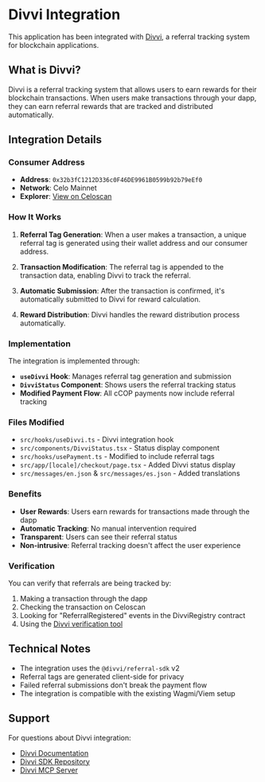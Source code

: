 # Divvi Integration

This application has been integrated with [Divvi](https://divvi.xyz), a referral tracking system for blockchain applications.

## What is Divvi?

Divvi is a referral tracking system that allows users to earn rewards for their blockchain transactions. When users make transactions through your dapp, they can earn referral rewards that are tracked and distributed automatically.

## Integration Details

### Consumer Address
- **Address**: `0x32b3fC1212D336c0F46DE9961B0599b92b79eEf0`
- **Network**: Celo Mainnet
- **Explorer**: [View on Celoscan](https://celoscan.io/address/0x32b3fC1212D336c0F46DE9961B0599b92b79eEf0)

### How It Works

1. **Referral Tag Generation**: When a user makes a transaction, a unique referral tag is generated using their wallet address and our consumer address.

2. **Transaction Modification**: The referral tag is appended to the transaction data, enabling Divvi to track the referral.

3. **Automatic Submission**: After the transaction is confirmed, it's automatically submitted to Divvi for reward calculation.

4. **Reward Distribution**: Divvi handles the reward distribution process automatically.

### Implementation

The integration is implemented through:

- **`useDivvi` Hook**: Manages referral tag generation and submission
- **`DivviStatus` Component**: Shows users the referral tracking status
- **Modified Payment Flow**: All cCOP payments now include referral tracking

### Files Modified

- `src/hooks/useDivvi.ts` - Divvi integration hook
- `src/components/DivviStatus.tsx` - Status display component
- `src/hooks/usePayment.ts` - Modified to include referral tags
- `src/app/[locale]/checkout/page.tsx` - Added Divvi status display
- `src/messages/en.json` & `src/messages/es.json` - Added translations

### Benefits

- **User Rewards**: Users earn rewards for transactions made through the dapp
- **Automatic Tracking**: No manual intervention required
- **Transparent**: Users can see their referral status
- **Non-intrusive**: Referral tracking doesn't affect the user experience

### Verification

You can verify that referrals are being tracked by:

1. Making a transaction through the dapp
2. Checking the transaction on Celoscan
3. Looking for "ReferralRegistered" events in the DivviRegistry contract
4. Using the [Divvi verification tool](https://divvi.xyz/verify)

## Technical Notes

- The integration uses the `@divvi/referral-sdk` v2
- Referral tags are generated client-side for privacy
- Failed referral submissions don't break the payment flow
- The integration is compatible with the existing Wagmi/Viem setup

## Support

For questions about Divvi integration:
- [Divvi Documentation](https://docs.divvi.xyz)
- [Divvi SDK Repository](https://github.com/divvi-xyz/divvi-referral-sdk)
- [Divvi MCP Server](https://github.com/divvi-xyz/divvi-mcp-server)
